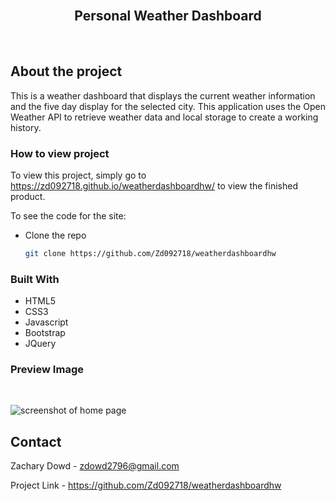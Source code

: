<br>
<p align="center">
   <h2 align="center">Personal Weather Dashboard</h2>
</p>
<br>

## About the project
This is a weather dashboard that displays the current weather information and the five day display for the selected city. This application uses the Open Weather API to retrieve weather data and local storage to create a working history. 

### How to view project

To view this project, simply go to https://zd092718.github.io/weatherdashboardhw/ to view the finished product. 

To see the code for the site:

* Clone the repo

    ```sh
    git clone https://github.com/Zd092718/weatherdashboardhw
    ```

### Built With

* HTML5
* CSS3 
* Javascript
* Bootstrap
* JQuery

### Preview Image
<br>

![screenshot of home page](./assets/screenshot.png)



## Contact

Zachary Dowd - zdowd2796@gmail.com

Project Link - https://github.com/Zd092718/weatherdashboardhw
